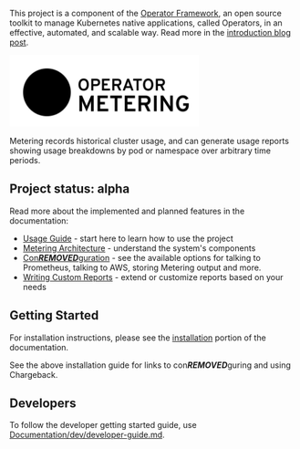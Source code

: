 This project is a component of the [Operator Framework](https://github.com/operator-framework), an open source toolkit to manage Kubernetes native applications, called Operators, in an effective, automated, and scalable way.
Read more in the [introduction blog post](https://coreos.com/blog/introducing-operator-framework-metering).

<img src="Documentation/operator_logo_metering_color.svg" height="125px"></img>

Metering records historical cluster usage, and can generate usage reports showing usage breakdowns by pod or namespace over arbitrary time periods.

## Project status: alpha

Read more about the implemented and planned features in the documentation:

 - [Usage Guide](Documentation/using-metering.md) - start here to learn how to use the project
 - [Metering Architecture](Documentation/metering-architecture.md) - understand the system's components
 - [Con***REMOVED***guration](Documentation/metering-con***REMOVED***g.md) - see the available options for talking to Prometheus, talking to AWS, storing Metering output and more.
 - [Writing Custom Reports](Documentation/writing-custom-queries.md) - extend or customize reports based on your needs

## Getting Started

For installation instructions, please see the [installation](Documentation/install-metering.md) portion of the documentation.

See the above installation guide for links to con***REMOVED***guring and using Chargeback.

## Developers

To follow the developer getting started guide, use [Documentation/dev/developer-guide.md](Documentation/dev/developer-guide.md).
